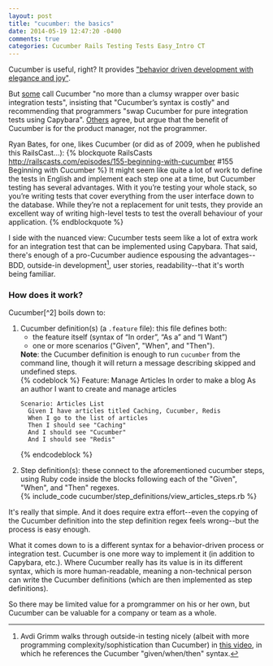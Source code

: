 ```yaml
---
layout: post
title: "cucumber: the basics"
date: 2014-05-19 12:47:20 -0400
comments: true
categories: Cucumber Rails Testing Tests Easy_Intro CT
---
```

<a href="http://railscasts.com/episodes/155-beginning-with-cucumber"></a>

<a href="http://railscasts.com/episodes/159-more-on-cucumber"></a>

Cucumber is useful, right? It provides <a href="http://cukes.info/">"behavior driven development with elegance and joy"</a>.

But <a href="http://www.jackkinsella.ie/2011/09/26/why-bother-with-cucumber-testing.html">some</a> call Cucumber "no more than a clumsy wrapper over basic integration tests", insisting that "Cucumber’s syntax is costly" and recommending that programmers "swap Cucumber for pure integration tests using Capybara". <a href="http://pivotallabs.com/cucumber-when-to-use-it-when-to-lose-it/">Others</a> agree, but argue that the benefit of Cucumber is for the product manager, not the programmer.

Ryan Bates, for one, likes Cucumber (or did as of 2009, when he published this RailsCast...):
{% blockquote RailsCasts http://railscasts.com/episodes/155-beginning-with-cucumber #155 Beginning with Cucumber %}
It might seem like quite a lot of work to define the tests in English and implement each step one at a time, but Cucumber testing has several advantages. With it you’re testing your whole stack, so you’re writing tests that cover everything from the user interface down to the database. While they’re not a replacement for unit tests, they provide an excellent way of writing high-level tests to test the overall behaviour of your application.
{% endblockquote %}

I side with the nuanced view: Cucumber tests seem like a lot of extra work for an integration test that can be implemented using Capybara. That said, there's enough of a pro-Cucumber audience espousing the advantages--BDD, outside-in development[^1], user stories, readability--that it's worth being familiar.

<!--more-->

<h3>How does it work?</h3>
Cucumber[^2] boils down to:
<ol>
  <li>
    Cucumber definition(s) (a <code>.feature</code> file): this file defines both:<ul>
      <li>the feature itself (syntax of “In order”, “As a” and “I Want”)
      <li>one or more scenarios ("Given", "When", and "Then").</li>
    </ul>
    <strong>Note</strong>: the Cucumber definition is enough to run <code>cucumber</code> from the command line, though it will return a message describing skipped and undefined steps.
  </li>
  {% codeblock %}
  Feature: Manage Articles
    In order to make a blog
    As an author
    I want to create and manage articles
    
    Scenario: Articles List
      Given I have articles titled Caching, Cucumber, Redis
      When I go to the list of articles
      Then I should see "Caching"
      And I should see "Cucumber"
      And I should see "Redis"
  {% endcodeblock %}

  <li>Step definition(s): these connect to the aforementioned cucumber steps, using Ruby code inside the blocks following each of the "Given", "When", and "Then" regexes.</li>
{% include_code cucumber/step_definitions/view_articles_steps.rb %}
</ol>

It's really that simple. And it does require extra effort--even the copying of the Cucumber definition into the step definition regex feels wrong--but the process is easy enough.

What it comes down to is a different syntax for a behavior-driven process or integration test. Cucumber is one more way to implement it (in addition to Capybara, etc.). Where Cucumber really has its value is in its different syntax, which is more human-readable, meaning a non-technical person can write the Cucumber definitions (which are then implemented as step definitions).

So there may be limited value for a promgrammer on his or her own, but Cucumber can be valuable for a company or team as a whole.


[^1]: Avdi Grimm walks through outside-in testing nicely (albeit with more programming complexity/sophistication than Cucumber) in <a href="http://www.rubytapas.com/episodes/120-Outside-In">this video</a>, in which he references the Cucumber "given/when/then" syntax.
[^2]: For a full outline of configuring a Cucumber environment, Daniel Chang outlines the setup <a href="https://github.com/danielchangNYC/YATL/blob/master/testing_setup.md">here</a>.